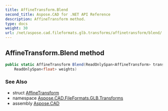 ```yaml
---
title: AffineTransform.Blend
second_title: Aspose.CAD for .NET API Reference
description: AffineTransform method. 
type: docs
weight: 30
url: /net/aspose.cad.fileformats.glb.transforms/affinetransform/blend/
---
```

## AffineTransform.Blend method

```csharp
public static AffineTransform Blend(ReadOnlySpan<AffineTransform> transforms, 
    ReadOnlySpan<float> weights)
```

### See Also

* struct [AffineTransform](../)
* namespace [Aspose.CAD.FileFormats.GLB.Transforms](../../affinetransform/)
* assembly [Aspose.CAD](../../../)


